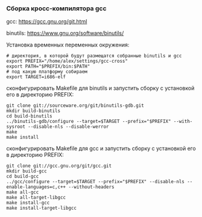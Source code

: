 ### Сборка кросс-компилятора gcc 

gcc: https://gcc.gnu.org/git.html

binutils: https://www.gnu.org/software/binutils/

Установка временных переменных окружения:
```shell
# директория, в которой будут размещатся собранные binutils и gcc
export PREFIX="/home/alex/settings/gcc-cross"
export PATH="$PREFIX/bin:$PATH"
# под какую платформу собираем
export TARGET=i686-elf
```

сконфигурировать Makefile для binutils и запустить сборку с установкой его в директорию PREFIX:
```shell
git clone git://sourceware.org/git/binutils-gdb.git
mkdir build-binutils
cd build-binutils
../binutils-gdb/configure --target=$TARGET --prefix="$PREFIX" --with-sysroot --disable-nls --disable-werror
make
make install
```

сконфигурировать Makefile для gcc и запустить сборку с установкой его в директорию PREFIX:
```shell
git clone git://gcc.gnu.org/git/gcc.git
mkdir build-gcc
cd build-gcc
../gcc/configure --target=$TARGET --prefix="$PREFIX" --disable-nls --enable-languages=c,c++ --without-headers
make all-gcc
make all-target-libgcc
make install-gcc
make install-target-libgcc
```

